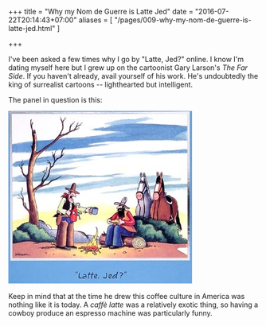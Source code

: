 +++
title = "Why my Nom de Guerre is Latte Jed"
date = "2016-07-22T20:14:43+07:00"
aliases = [
    "/pages/009-why-my-nom-de-guerre-is-latte-jed.html"
]

+++

I've been asked a few times why I go by "Latte, Jed?" online. I know I'm dating myself here but I grew up on the cartoonist Gary Larson's *The Far Side*. If you haven't already, avail yourself of his work. He's undoubtedly the king of surrealist cartoons -- lighthearted but intelligent.

The panel in question is this:

![Latte, Jed?](/img/latte_jed.jpg)

Keep in mind that at the time he drew this coffee culture in America was nothing like it is today. A *caffè latte* was a relatively exotic thing, so having a cowboy produce an espresso machine was particularly funny.

